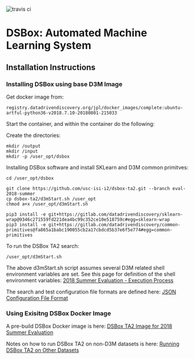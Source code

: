 ![travis ci](https://travis-ci.org/usc-isi-i2/dsbox-ta2.svg?branch=master)

# DSBox: Automated Machine Learning System #

## Installation Instructions ##

### Installing DSBox using base D3M Image ###

Get docker image from:

```
registry.datadrivendiscovery.org/jpl/docker_images/complete:ubuntu-artful-python36-v2018.7.10-20180801-215033
```

Start the container, and within the container do the following:

Create the directories:

```
mkdir /output
mkdir /input
mkdir -p /user_opt/dsbox
```

Installing DSBox software and install SKLearn and D3M common primitves:

```
cd /user_opt/dsbox

git clone https://github.com/usc-isi-i2/dsbox-ta2.git --branch eval-2018-summer
cp dsbox-ta2/d3mStart.sh /user_opt
chmod a+x /user_opt/d3mStart.sh

pip3 install -e git+https://gitlab.com/datadrivendiscovery/sklearn-wrap@9346c271559fd221dea4bc99c352ce10e518759c#egg=sklearn-wrap
pip3 install -e git+https://gitlab.com/datadrivendiscovery/common-primitives@fa865a1babc190055cb2a17cbdcd5b37e6f5e774#egg=common-primitives
```

To run the DSBox TA2 search:

```
/user_opt/d3mStart.sh
```

The above d3mStart.sh script assumes several D3M related shell environment variables are set. See this page for definition of the shell environment variables: [2018 Summer Evaluation - Execution Process](https://datadrivendiscovery.org/wiki/display/gov/2018+Summer+Evaluation+-+Execution+Process)

The search and test configuration file formats are defined here: [JSON Configuration File Format](https://datadrivendiscovery.org/wiki/pages/viewpage.actionpageId=11275766)


### Using Exisitng DSBox Docker Image ###

A pre-build DSBox Docker image is here: [DSBox TA2 Image for 2018 Summer Evaluation](https://hub.docker.com/r/uscisii2/dsbox/)

Notes on how to run DSBox TA2 on non-D3M datasets is here: [Running DSBox TA2 on Other Datasets](https://github.com/usc-isi-i2/dsbox-ta2-system/blob/master/docker/dsbox_train_test/run_dsbox_with_other_dataset.md)
